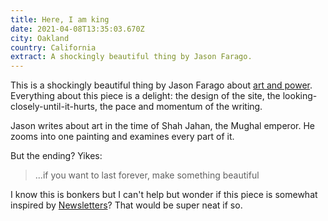 ```yaml
---
title: Here, I am king
date: 2021-04-08T13:35:03.670Z
city: Oakland
country: California
extract: A shockingly beautiful thing by Jason Farago.
---
```

This is a shockingly beautiful thing by Jason Farago about [art and power](https://www.nytimes.com/interactive/2021/04/02/arts/design/shah-jahan-chitarman.html). Everything about this piece is a delight: the design of the site, the looking-closely-until-it-hurts, the pace and momentum of the writing.

Jason writes about art in the time of Shah Jahan, the Mughal emperor. He zooms into one painting and examines every part of it.

But the ending? Yikes:

> ...if you want to last forever, make something beautiful

I know this is bonkers but I can't help but wonder if this piece is somewhat inspired by [Newsletters](https://www.robinrendle.com/essays/newsletters)? That would be super neat if so.
